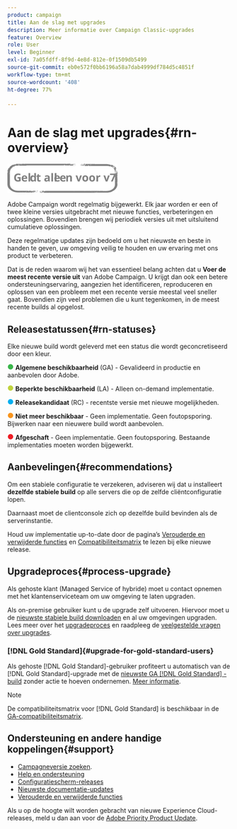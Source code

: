 ```yaml
---
product: campaign
title: Aan de slag met upgrades
description: Meer informatie over Campaign Classic-upgrades
feature: Overview
role: User
level: Beginner
exl-id: 7a05fdff-8f9d-4e8d-812e-0f1509db5499
source-git-commit: eb0e572f0bb6196a58a7dab4999df784d5c4851f
workflow-type: tm+mt
source-wordcount: '408'
ht-degree: 77%

---
```


# Aan de slag met upgrades{#rn-overview}

![](../../assets/v7-only.svg)

Adobe Campaign wordt regelmatig bijgewerkt. Elk jaar worden er een of twee kleine versies uitgebracht met nieuwe functies, verbeteringen en oplossingen. Bovendien brengen wij periodiek versies uit met uitsluitend cumulatieve oplossingen.

Deze regelmatige updates zijn bedoeld om u het nieuwste en beste in handen te geven, uw omgeving veilig te houden en uw ervaring met ons product te verbeteren.

Dat is de reden waarom wij het van essentieel belang achten dat u **Voer de meest recente versie uit** van Adobe Campaign. U krijgt dan ook een betere ondersteuningservaring, aangezien het identificeren, reproduceren en oplossen van een probleem met een recente versie meestal veel sneller gaat. Bovendien zijn veel problemen die u kunt tegenkomen, in de meest recente builds al opgelost.

## Releasestatussen{#rn-statuses}

Elke nieuwe build wordt geleverd met een status die wordt geconcretiseerd door een kleur.

![](assets/do-not-localize/green3.png) **Algemene beschikbaarheid** (GA) - Gevalideerd in productie en aanbevolen door Adobe.

![](assets/do-not-localize/limited3.png) **Beperkte beschikbaarheid** (LA) - Alleen on-demand implementatie.

![](assets/do-not-localize/blue3.png) **Releasekandidaat** (RC) - recentste versie met nieuwe mogelijkheden.

![](assets/do-not-localize/orange3.png) **Niet meer beschikbaar** - Geen implementatie. Geen foutopsporing. Bijwerken naar een nieuwere build wordt aanbevolen.

![](assets/do-not-localize/red3.png) **Afgeschaft** - Geen implementatie. Geen foutopsporing. Bestaande implementaties moeten worden bijgewerkt.

## Aanbevelingen{#recommendations}

Om een stabiele configuratie te verzekeren, adviseren wij dat u installeert **dezelfde stabiele build** op alle servers die op de zelfde cliëntconfiguratie lopen.

Daarnaast moet de clientconsole zich op dezelfde build bevinden als de serverinstantie.

Houd uw implementatie up-to-date door de pagina’s [Verouderde en verwijderde functies](../../rn/using/deprecated-features.md) en [Compatibiliteitsmatrix](../../rn/using/compatibility-matrix.md) te lezen bij elke nieuwe release.

## Upgradeproces{#process-upgrade}

Als gehoste klant (Managed Service of hybride) moet u contact opnemen met het klantenserviceteam om uw omgeving te laten upgraden.

Als on-premise gebruiker kunt u de upgrade zelf uitvoeren. Hiervoor moet u de [nieuwste stabiele build downloaden](https://experience.adobe.com/#/downloads/content/software-distribution/en/campaign.html) en al uw omgevingen upgraden. Lees meer over het [upgradeproces](../../production/using/build-upgrade.md) en raadpleeg de [veelgestelde vragen over upgrades](../../platform/using/faq-build-upgrade.md).

### [!DNL Gold Standard]{#upgrade-for-gold-standard-users}

Als gehoste [!DNL Gold Standard]-gebruiker profiteert u automatisch van de [!DNL Gold Standard]-upgrade met de [nieuwste GA [!DNL Gold Standard] -build](../../rn/using/gold-standard.md#gs-12) zonder actie te hoeven ondernemen. [Meer informatie](../../rn/using/gs-overview.md).

>[!NOTE]
>De compatibiliteitsmatrix voor [!DNL Gold Standard] is beschikbaar in de [GA-compatibiliteitsmatrix](../../rn/using/compatibility-matrix-gs.md).

## Ondersteuning en andere handige koppelingen{#support}

* [Campagneversie zoeken](../../platform/using/launching-adobe-campaign.md#getting-your-campaign-version).
* [Help en ondersteuning](../../support.md)
* [Configuratiescherm-releases](https://experienceleague.adobe.com/docs/control-panel/using/release-notes.html?lang=nl)
* [Nieuwste documentatie-updates](../../rn/using/documentation-updates.md)
* [Verouderde en verwijderde functies](../../rn/using/deprecated-features.md)

Als u op de hoogte wilt worden gebracht van nieuwe Experience Cloud-releases, meld u dan aan voor de [Adobe Priority Product Update](https://www.adobe.com/nl/subscription/priority-product-update.html).
